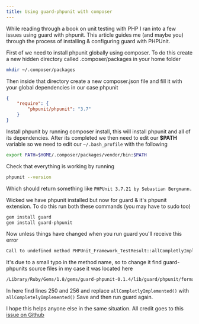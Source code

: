 ```yaml
---
title: Using guard-phpunit with composer
---
```


While reading through a book on unit testing with PHP I ran into a few issues using guard with phpunit. This article guides me (and maybe you) through the process of installing & configuring guard with PHPUnit.

First of we need to install phpunit globally using composer. To do this create a new hidden directory called .composer/packages in your home folder

```bash
mkdir ~/.composer/packages
```

Then inside that directory create a new composer.json file and fill it with your global dependencies in our case phpunit

```json
{
    "require": {
        "phpunit/phpunit": "3.7"
    }
}
```

Install phpunit by running composer install, this will install phpunit and all of its dependencies. After its completed we then need to edit our __$PATH__ variable so we need to edit our `~/.bash_profile` with the following

```bash
export PATH=$HOME/.composer/packages/vendor/bin:$PATH
```

Check that everything is working by running

```bash
phpunit --version
```

Which should return something like `PHPUnit 3.7.21 by Sebastian Bergmann.`

Wicked we have phpunit installed but now for guard & it's phpunit extension. To do this run both these commands (you may have to sudo too)

```bash
gem install guard
gem install guard-phpunit
```

Now unless things have changed when you run guard you'll receive this error

```php
Call to undefined method PHPUnit_Framework_TestResult::allCompletlyImplemented()
```

It's due to a small typo in the method name, so to change it find guard-phpunits source files in my case it was located here

```bash
/Library/Ruby/Gems/1.8/gems/guard-phpunit-0.1.4/lib/guard/phpunit/formatters/PHPUnit-Progress/PHPUnit/Extensions/Progress/ResultPrinter.php
```

In here find lines 250 and 256 and replace `allCompletlyImplemented()` with `allCompletelyImplemented()` Save and then run guard again.

I hope this helps anyone else in the same situation. All credit goes to this [issue on Github](https://github.com/Maher4Ever/guard-phpunit/issues/10)
